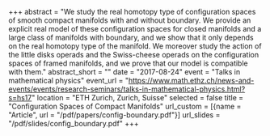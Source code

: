 +++
abstract = "We study the real homotopy type of configuration spaces of smooth compact manifolds with and without boundary. We provide an explicit real model of these configuration spaces for closed manifolds and a large class of manifolds with boundary, and we show that it only depends on the real homotopy type of the manifold. We moreover study the action of the little disks operads and the Swiss-cheese operads on the configuration spaces of framed manifolds, and we prove that our model is compatible with them."
abstract_short = ""
date = "2017-08-24"
event = "Talks in mathematical physics"
event_url = "https://www.math.ethz.ch/news-and-events/events/research-seminars/talks-in-mathematical-physics.html?s=hs17"
location = "ETH Zurich, Zurich, Suisse"
selected = false
title = "Configuration Spaces of Compact Manifolds"
url_custom = [{name = "Article", url = "/pdf/papers/config-boundary.pdf"}]
url_slides = "/pdf/slides/config_boundary.pdf"
+++
